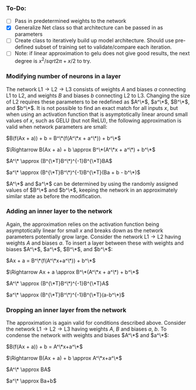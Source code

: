 ### To-Do:
- [ ] Pass in predetermined weights to the network
- [x] Generalize Net class so that architecture can be passed in as parameters
- [ ] Create class to iteratively build up model architecture. Should use pre-defined subset of training set to validate/compare each iteration.
- [ ] Note: if linear approximation to gelu does not give good results, the next degree is $x^2/sqrt{2\pi} + x/2$ to try.

### Modifying number of neurons in a layer
The network $\textrm{L1} \rightarrow \textrm{L2} \rightarrow \textrm{L3}$ consists of weights $A$ and biases $a$ connecting $\textrm{L1}$ to $\textrm{L2}$, and weights $B$ and biases $b$ connecting $\textrm{L2}$ to $\textrm{L3}$. Changing the size of $\textrm{L2}$ requires these parameters to be redefined as $A^\*$, $a^\*$, $B^\*$, and $b^\*$. It is not possible to find an exact match for all inputs $x$, but when using an activation function that is asymptotically linear around small values of $x$, such as GELU (but not ReLU), the following approximation is valid when network parameters are small:

$B(f(Ax + a)) + b = B^\*(f(A^\*x + a^\*)) + b^\*$

$\Rightarrow B(Ax + a) + b \approx B^\*(A^\*x + a^\*) + b^\*$

$A^\* \approx (B^{\*T}B^\*)^{-1}B^{\*T}BA$

$a^\* \approx (B^{\*T}B^\*)^{-1}B^{\*T}(Ba + b - b^\*)$

$A^\*$ and $a^\*$ can be determined by using the randomly assigned values of $B^\*$ and $b^\*$, keeping the network in an approximately similar state as before the modification.

### Adding an inner layer to the network
Again, the approximation relies on the activation function being asymptotically linear for small $x$ and breaks down as the network parameters potentially grow large. Consider the network $\textrm{L1} \rightarrow \textrm{L2}$ having weights $A$ and biases $a$. To insert a layer between these with weights and biases $A^\*$, $a^\*$, $B^\*$, and $b^\*$:

$Ax + a = B^\*(f(A^\*x+a^\*)) + b^\*$

$\Rightarrow Ax + a \approx B^\*(A^\*x + a^\*) + b^\*$

$A^\* \approx (B^{\*T}B^\*)^{-1}B^{\*T}A$

$a^\* \approx (B^{\*T}B^\*)^{-1}B^{\*T}(a-b^\*)$

### Dropping an inner layer from the network
The approximation is again valid for conditions described above. Consider the network $\textrm{L1} \rightarrow \textrm{L2} \rightarrow \textrm{L3}$ having weights $A$, $B$ and biases $a$, $b$. To condense the network with weights and biases $A^\*$ and $a^\*$:

$B(f(Ax + a)) + b = A^\*x+a^\*$

$\Rightarrow B(Ax + a) + b \approx A^\*x+a^\*$

$A^\* \approx BA$

$a^\* \approx Ba+b$


